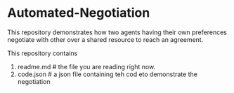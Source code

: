 # Automated-Negotiation
This repository demonstrates how two agents having their own preferences negotiate with other over a shared resource to reach an agreement.

This repository contains

1. readme.md        # the file you are reading right now.
2. code.json        # a json file containing teh cod eto demonstrate the negotiation
